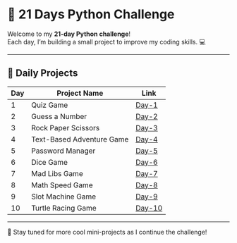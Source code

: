 # 🐍 21 Days Python Challenge

Welcome to my **21-day Python challenge**!  
Each day, I’m building a small project to improve my coding skills. 💻

---

## 📅 Daily Projects

| Day | Project Name              | Link             |
|-----|---------------------------|------------------|
| 1   | Quiz Game                 | [Day-1](Day-1/)   |
| 2   | Guess a Number            | [Day-2](Day-2/)   |
| 3   | Rock Paper Scissors       | [Day-3](Day-3/)   |
| 4   | Text-Based Adventure Game| [Day-4](Day-4/)   |
| 5   | Password Manager          | [Day-5](Day-5/)   |
| 6   | Dice Game                 | [Day-6](Day-6/)   |
| 7   | Mad Libs Game             | [Day-7](Day-7/)   |
| 8   | Math Speed Game           | [Day-8](Day-8/)   |
| 9   | Slot Machine Game         | [Day-9](Day-9/)   |
| 10  | Turtle Racing Game        | [Day-10](Day-10/) |

---

🎯 Stay tuned for more cool mini-projects as I continue the challenge!
